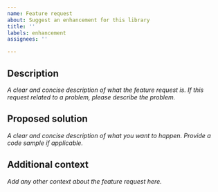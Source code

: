 ```yaml
---
name: Feature request
about: Suggest an enhancement for this library
title: ''
labels: enhancement
assignees: ''

---
```


## Description
*A clear and concise description of what the feature request is. If this request related to a problem, please describe the problem.*

## Proposed solution
*A clear and concise description of what you want to happen. Provide a code sample if applicable.*

## Additional context
*Add any other context about the feature request here.*
